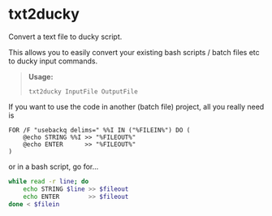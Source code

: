 # txt2ducky
Convert a text file to ducky script.

This allows you to easily convert your existing bash scripts / batch files etc to ducky input commands.

> **Usage:**
>
> `txt2ducky InputFile OutputFile`

If you want to use the code in another (batch file) project, all you really need is
```batch
FOR /F "usebackq delims=" %%I IN ("%FILEIN%") DO (
    @echo STRING %%I >> "%FILEOUT%"
    @echo ENTER      >> "%FILEOUT%"
)
```

or in a bash script, go for...
```bash
while read -r line; do
    echo STRING $line >> $fileout
    echo ENTER        >> $fileout
done < $filein
```
